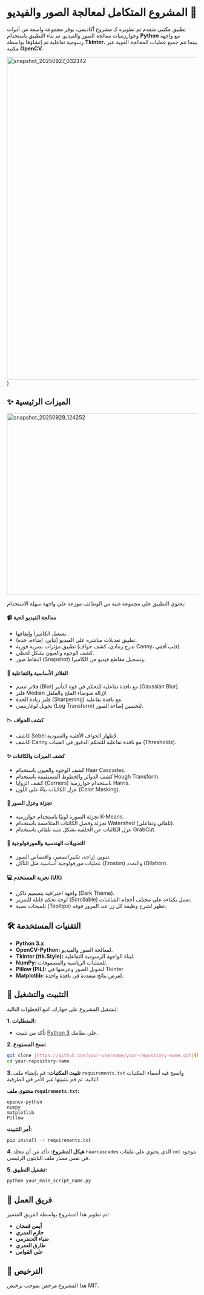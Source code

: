 # المشروع المتكامل لمعالجة الصور والفيديو 📸

تطبيق مكتبي متقدم تم تطويره كـ مشروع أكاديمي، يوفر مجموعة واسعة من أدوات وخوارزميات معالجة الصور والفيديو. تم بناء التطبيق باستخدام **Python** مع واجهة رسومية تفاعلية تم إنشاؤها بواسطة **Tkinter**، بينما تتم جميع عمليات المعالجة القوية عبر مكتبة **OpenCV**.

<img width="1439" height="853" alt="snapshot_20250927_032342" src="https://github.com/user-attachments/assets/7056aded-6a34-421a-9162-218efebd3c90" />
)

## ✨ الميزات الرئيسية








<img width="640" height="480" alt="snapshot_20250929_124252" src="https://github.com/user-attachments/assets/d0cc9252-5ee7-4dd7-ad25-4a5edd31c6ca" />





يحتوي التطبيق على مجموعة غنية من الوظائف موزعة على واجهة سهلة الاستخدام:

#### 📹 **معالجة الفيديو الحية**
- تشغيل الكاميرا وإيقافها.
- تطبيق تعديلات مباشرة على الفيديو (تباين، إضاءة، حدة).
- تطبيق مؤثرات بصرية فورية (تدرج رمادي، كشف حواف Canny، قلب أفقي).
- كشف الوجوه والعيون بشكل لحظي.
- التقاط صور (Snapshot) وتسجيل مقاطع فيديو من الكاميرا.

#### 🎨 **الفلاتر الأساسية والتفاعلية**
- فلاتر تنعيم (Blur) مع نافذة تفاعلية للتحكم في قوة التأثير (Gaussian Blur).
- فلتر Median لإزالة ضوضاء الملح والفلفل.
- فلتر زيادة الحدة (Sharpening) مع نافذة تفاعلية.
- تحويل لوغاريتمي (Log Transform) لتحسين إضاءة الصور.

#### 📉 **كشف الحواف**
- كاشف Sobel لإظهار الحواف الأفقية والعمودية.
- كاشف Canny مع نافذة تفاعلية للتحكم الدقيق في العتبات (Thresholds).

#### ✨ **كشف الميزات والكائنات**
- كشف الوجوه والعيون باستخدام Haar Cascades.
- كشف الدوائر والخطوط المستقيمة باستخدام Hough Transform.
- كشف الزوايا (Corners) باستخدام خوارزمية Harris.
- عزل الكائنات بناءً على اللون (Color Masking).

#### 🧩 **تجزئة وعزل الصور**
- تجزئة الصورة لونيًا باستخدام خوارزمية K-Means.
- تجزئة وفصل الكائنات المتلامسة باستخدام Watershed (تلقائي وتفاعلي).
- عزل الكائنات عن الخلفية بشكل شبه تلقائي باستخدام GrabCut.

#### 📐 **التحويلات الهندسية والمورفولوجية**
- تدوير، إزاحة، تكبير/تصغير، واقتصاص الصور.
- عمليات مورفولوجية أساسية مثل التآكل (Erosion) والتمدد (Dilation).

#### 💻 **تجربة المستخدم (UX)**
- واجهة احترافية بتصميم داكن (Dark Theme).
- لوحة تحكم قابلة للتمرير (Scrollable) تعمل بكفاءة على مختلف أحجام الشاشات.
- تلميحات نصية (Tooltips) تظهر لشرح وظيفة كل زر عند المرور فوقه.

## 🛠️ التقنيات المستخدمة
- **Python 3.x**
- **OpenCV-Python:** لمعالجة الصور والفيديو.
- **Tkinter (ttk.Style):** لبناء الواجهة الرسومية التفاعلية.
- **NumPy:** للعمليات الرياضية والمصفوفات.
- **Pillow (PIL):** لتحويل الصور وعرضها في Tkinter.
- **Matplotlib:** لعرض نتائج متعددة في نافذة واحدة.

## 🚀 التثبيت والتشغيل

لتشغيل المشروع على جهازك، اتبع الخطوات التالية:

**1. المتطلبات:**
- تأكد من تثبيت [Python 3](https://www.python.org/downloads/) على نظامك.

**2. نسخ المستودع:**
```bash
git clone [https://github.com/your-username/your-repository-name.git](https://github.com/your-username/your-repository-name.git)
cd your-repository-name
```

**3. تثبيت المكتبات:**
قم بإنشاء ملف `requirements.txt` وانسخ فيه أسماء المكتبات التالية، ثم قم بتثبيتها عبر الأمر في الطرفية.

**محتوى ملف `requirements.txt`:**
```
opencv-python
numpy
matplotlib
Pillow
```

**أمر التثبيت:**
```bash
pip install -r requirements.txt
```

**4. هيكل المشروع:**
تأكد من أن مجلد `haarcascades` الذي يحتوي على ملفات `xml` موجود في نفس مسار ملف البايثون الرئيسي.

**5. تشغيل التطبيق:**
```bash
python your_main_script_name.py
```

## 👥 فريق العمل
تم تطوير هذا المشروع بواسطة الفريق المتميز:
- **أيمن قمحان**
- **حازم العمري**
- **ضياء الحضرمي**
- **طارق العمري**
- **علي القواس**

## 📄 الترخيص
هذا المشروع مرخص بموجب ترخيص MIT.
